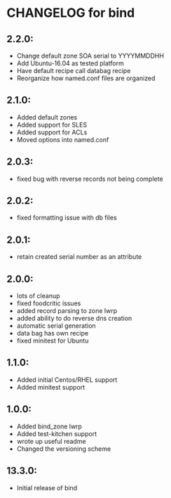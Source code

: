 # CHANGELOG for bind

## 2.2.0:

* Change default zone SOA serial to YYYYMMDDHH
* Add Ubuntu-16.04 as tested platform
* Have default recipe call databag recipe
* Reorganize how named.conf files are organized

## 2.1.0:

* Added default zones
* Added support for SLES
* Added support for ACLs
* Moved options into named.conf

## 2.0.3:

* fixed bug with reverse records not being complete

## 2.0.2:

* fixed formatting issue with db files

## 2.0.1:

* retain created serial number as an attribute

## 2.0.0:

* lots of cleanup
* fixed foodcritic issues
* added record parsing to zone lwrp
* added ability to do reverse dns creation
* automatic serial generation
* data bag has own recipe
* fixed minitest for Ubuntu

## 1.1.0:

* Added initial Centos/RHEL support
* Added minitest support

## 1.0.0:

* Added bind_zone lwrp
* Added test-kitchen support
* wrote up useful readme
* Changed the versioning scheme

## 13.3.0:

* Initial release of bind
